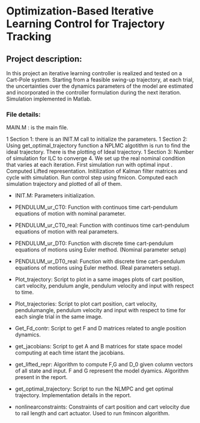 <h1>Optimization-Based Iterative Learning Control for Trajectory Tracking</h1>
<h2>Project description:</h2>

In this project an iterative learning controller is realized and tested on a Cart-Pole system. Starting from a feasible swing-up trajectory, at each trial, the uncertainties over the dynamics parameters of the model are estimated and incorporated in the controller formulation during the next iteration. Simulation implemented in Matlab.
<h3>File details:</h3>


MAIN.M : is the main file.

1 Section 1: there is an INIT.M call to initialize the parameters. 
1 Section 2: Using get_optimal_trajectory function a NPLMC algotithm is run to find the ideal trajectory. There is the plotting of Ideal trajectory. 
1 Section 3: Number of simulation for ILC to converge 4. We set up the real nominal condition that varies at each iteration. First simulation run with optimal input . Computed Lifted representation. Initilization of Kalman filter matrices and cycle with simulation. Run control step using fmicon. Computed each simulation trajectory and plotted of all of them.

* INIT.M: Parameters initialization.

* PENDULUM_ur_CT0: Function with continuos time cart-pendulum equations of motion with nominal parameter.

* PENDULUM_ur_CT0_real: Function with continuos time cart-pendulum equations of motion with real parameters.

* PENDULUM_ur_DT0: Function with discrete time cart-pendulum equations of motions using Euler method. (Nominal parameter setup)

* PENDULUM_ur_DT0_real: Function with discrete time cart-pendulum equations of motions using Euler method. (Real parameters setup).

* Plot_trajectory: Script to plot in a same images plots of cart position, cart velocity, pendulum angle, pendulum velocity and input with respect to time.

* Plot_trajectories: Script to plot cart position, cart velocity, pendulumangle, pendulum velocity and input with respect to time for each single trial in the same image.

* Get_Fd_contr: Script to get F and D matrices related to angle position dynamics.

* get_jacobians: Script to get A and B matrices for state space model computing at each time istant the jacobians.

* get_lifted_repr: Algorithm to compute F,G and D_0 given column vectors of all state and input. F and G represent the model dyamics. Algorithm present in the report.

* get_optimal_trajectory: Script to run the NLMPC and get optimal trajectory. Implementation details in the report.

* nonlinearconstraints: Constraints of cart position and cart velocity due to rail length and cart actuator. Used to run fmincon algorithm.
